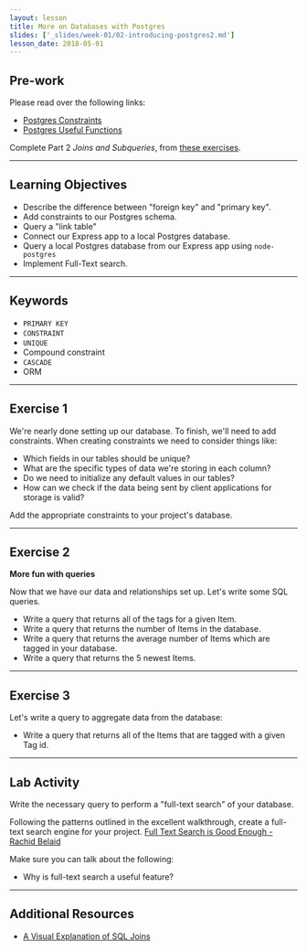 ```yaml
---
layout: lesson
title: More on Databases with Postgres
slides: ['_slides/week-01/02-introducing-postgres2.md']
lesson_date: 2018-05-01
---
```


## Pre-work

Please read over the following links:

* [Postgres Constraints](https://www.tutorialspoint.com/Postgres/Postgres_constraints.htm)
* [Postgres Useful Functions](https://www.tutorialspoint.com/Postgres/Postgres_useful_functions.htm)

Complete Part 2 _Joins and Subqueries_, from [these exercises](https://pgexercises.com/questions/joins/).

---

## Learning Objectives

* Describe the difference between "foreign key" and "primary key".
* Add constraints to our Postgres schema.
* Query a "link table"
* Connect our Express app to a local Postgres database.
* Query a local Postgres database from our Express app using `node-postgres`
* Implement Full-Text search.

---

## Keywords

* `PRIMARY KEY`
* `CONSTRAINT`
* `UNIQUE`
* Compound constraint
* `CASCADE`
* ORM

---

## Exercise 1

We're nearly done setting up our database. To finish, we'll need to add constraints.
When creating constraints we need to consider things like:

* Which fields in our tables should be unique?
* What are the specific types of data we're storing in each column?
* Do we need to initialize any default values in our tables?
* How can we check if the data being sent by client applications for storage is valid?

Add the appropriate constraints to your project's database.

---

## Exercise 2

**More fun with queries**

Now that we have our data and relationships set up. Let's write some SQL queries.

* Write a query that returns all of the tags for a given Item.
* Write a query that returns the number of Items in the database.
* Write a query that returns the average number of Items which are tagged in your database.
* Write a query that returns the 5 newest Items.

---

## Exercise 3

Let's write a query to aggregate data from the database:

* Write a query that returns all of the Items that are tagged with a given Tag id.

---

## Lab Activity

Write the necessary query to perform a "full-text search" of your database.

Following the patterns outlined in the excellent walkthrough, create a full-text search engine for your project.
[Full Text Search is Good Enough - Rachid Belaid](http://rachbelaid.com/postgres-full-text-search-is-good-enough/)

Make sure you can talk about the following:

* Why is full-text search a useful feature?

---

## Additional Resources

* [A Visual Explanation of SQL Joins](https://blog.codinghorror.com/a-visual-explanation-of-sql-joins/)
